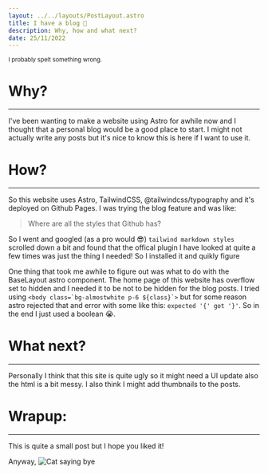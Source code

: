 ```yaml
---
layout: ../../layouts/PostLayout.astro
title: I have a blog 🎉
description: Why, how and what next?
date: 25/11/2022
---
```


<sub>I probably spelt something wrong.</sub>

# Why?

---

I've been wanting to make a website using Astro for awhile now and I thought that a personal blog would be a good place to start. I might not actually write any posts but it's nice to know this is here if I want to use it.

# How?

---

So this website uses Astro, TailwindCSS, @tailwindcss/typography and it's deployed on Github Pages. I was trying the blog feature and was like:

> Where are all the styles that Github has?

So I went and googled (as a pro would 😎) `tailwind markdown styles` scrolled down a bit and found that the offical plugin I have looked at quite a few times was just the thing I needed! So I installed it and quikly figure

One thing that took me awhile to figure out was what to do with the BaseLayout astro component. The home page of this website has overflow set to hidden and I needed it to be not to be hidden for the blog posts. I tried using `` <body class=`bg-almostwhite p-6 ${class}`> `` but for some reason astro rejected that and error with some like this: `expected '{' got '}'`. So in the end I just used a boolean 😭.

# What next?

---

Personally I think that this site is quite ugly so it might need a UI update also the html is a bit messy. I also think I might add thumbnails to the posts.

# Wrapup:

---

This is quite a small post but I hope you liked it!

Anyway,
![Cat saying bye](https://media.tenor.com/5UrK7rSTuscAAAAC/goodbye-bye-bye.gif)
